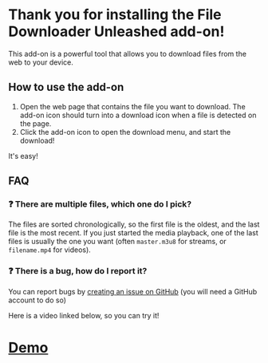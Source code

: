 # Thank you for installing the File Downloader Unleashed add-on!

This add-on is a powerful tool that allows you to download files from the web to your device.

## How to use the add-on

1. Open the web page that contains the file you want to download. The add-on icon should turn into a download icon when a file is detected on the page.
2. Click the add-on icon to open the download menu, and start the download!

It's easy! 

## FAQ

### ❓ There are multiple files, which one do I pick?

The files are sorted chronologically, so the first file is the oldest, and the last file is the most recent. If you just started the media playback, one of the last files is usually the one you want (often `master.m3u8` for streams, or `filename.mp4` for videos).

### ❓ There is a bug, how do I report it?

You can report bugs by [creating an issue on GitHub](https://github.com/helloyanis/live-stream-downloader-unleashed/issues) (you will need a GitHub account to do so)


Here is a video linked below, so you can try it!

# [Demo](https://1d3e88d4-70a1-4b1f-81b5-6128f9714010.mdnplay.dev/shared-assets/videos/flower.webm)

